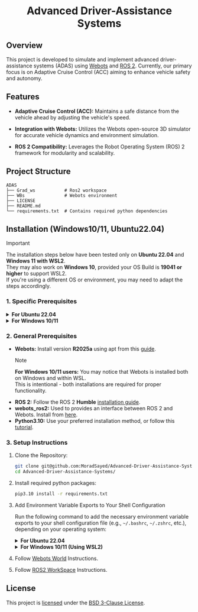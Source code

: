 <div align="center">
  <center><h1>Advanced Driver-Assistance Systems</h1></center>
</div>

## Overview

This project is developed to simulate and implement advanced driver-assistance systems (ADAS) using [Webots](https://cyberbotics.com/) and [ROS 2](https://docs.ros.org/en/humble/index.html). Currently, our primary focus is on Adaptive Cruise Control (ACC) aiming to enhance vehicle safety and autonomy.

## Features

- **Adaptive Cruise Control (ACC):** Maintains a safe distance from the vehicle ahead by adjusting the vehicle's speed.

- **Integration with Webots:** Utilizes the Webots open-source 3D simulator for accurate vehicle dynamics and environment simulation.

- **ROS 2 Compatibility:** Leverages the Robot Operating System (ROS) 2 framework for modularity and scalability.

## Project Structure

```
ADAS
├── Grad_ws           # Ros2 workspace
├── WBs               # Webots environment
├── LICENSE
├── README.md
└── requirements.txt  # Contains required python dependencies
```

## Installation (Windows10/11, Ubuntu22.04)

> [!IMPORTANT]  
> The installation steps below have been tested only on **Ubuntu 22.04** and **Windows 11 with WSL2**.  
> They may also work on **Windows 10**, provided your OS Build is **19041 or higher** to support WSL2.  
> If you're using a different OS or environment, you may need to adapt the steps accordingly.  

### 1. Specific Prerequisites

<details>
<summary><b>For Ubuntu 22.04</b></summary>

- There's no steps in this section, you can continue to the next step.

</details>

<details>
<summary><b>For Windows 10/11</b></summary>

1. Install **Webots R2025a** for windows from [**here**](https://github.com/cyberbotics/webots/releases/download/R2025a/webots-R2025a_setup.exe)

2. Run this command in **PowerShell as Administrator**:

    ```ps
    wsl --install -d Ubuntu-22.04
    ```

3. After completing the WSL2 installation and finishing the user setup. Follow the next steps **from your WSL2 terminal session**.  

</details>

### 2. General Prerequisites

- **Webots:** Install version **R2025a** using apt from this [guide](https://cyberbotics.com/doc/guide/installation-procedure#installing-the-debian-package-with-the-advanced-packaging-tool-apt).  
  > [!NOTE]  
  > **For Windows 10/11 users:** You may notice that Webots is installed both on Windows and within WSL.  
  > This is intentional - both installations are required for proper functionality.  
- **ROS 2:** Follow the ROS 2 **Humble** [installation guide](https://docs.ros.org/en/humble/Installation/Ubuntu-Install-Debs.html).
- **webots_ros2:** Used to provides an interface between ROS 2 and Webots. Install from [here](https://docs.ros.org/en/humble/Tutorials/Advanced/Simulators/Webots/Installation-Ubuntu.html#tasks).
- **Python3.10:** Use your preferred installation method, or follow this [tutorial](https://tutorpython.com/install-python-3-10-on-ubuntu-22-04#Prerequisites_for_installing_Python_310_on_Ubuntu_2204).

### 3. Setup Instructions

1. Clone the Repository:

    ```bash
    git clone git@github.com:MoradSayed/Advanced-Driver-Assistance-Systems.git  
    cd Advanced-Driver-Assistance-Systems/
    ```

2. Install required python packages:

    ```bash
    pip3.10 install -r requirements.txt
    ```

3. Add Environment Variable Exports to Your Shell Configuration

    Run the following command to add the necessary environment variable exports to your shell configuration file (e.g., `~/.bashrc`, `~/.zshrc`, etc.), depending on your operating system:

    <details>
    <summary><b>For Ubuntu 22.04</b></summary>

    ```bash
    cat << EOF >> ~/.bashrc

    # ADAS repo related environment variables
    export WEBOTS_HOME=/usr/local/webots
    export PYTHONPATH=\$PYTHONPATH:\$WEBOTS_HOME/lib/controller/python
    export LD_LIBRARY_PATH=\$LD_LIBRARY_PATH:\$WEBOTS_HOME/lib/controller
    export WEBOTS_PROTOCOL=ipc
    export GP_WS_DIR=$(pwd)
    EOF
    ```
    After running the above command, apply the changes by running:

    ```bash
    source ~/.bashrc
    ```
    </details>  

    <details>
    <summary><b>For Windows 10/11 (Using WSL2)</b></summary>

    ```bash
    cat << EOF >> ~/.bashrc

    # ADAS repo related environment variables
    export WEBOTS_HOME=/usr/local/webots
    export PYTHONPATH=\$PYTHONPATH:\$WEBOTS_HOME/lib/controller/python
    export LD_LIBRARY_PATH=\$LD_LIBRARY_PATH:\$WEBOTS_HOME/lib/controller
    export WINDOWS_IP=$(ip route | grep default | awk '{print $3}')
    export WEBOTS_PROTOCOL=tcp
    export GP_WS_DIR=$(pwd)
    EOF
    ```
    Apply the changes by running:

    ```bash
    source ~/.bashrc
    ```
    </details>
<!--     <br> -->

4. Follow [Webots World](/WBs/README.md#how-to-run) Instructions.

5. Follow [ROS2 WorkSpace](/Grad_ws/README.md#how-to-run) Instructions.

## License

This project is [licensed](LICENSE) under the [BSD 3-Clause License](https://opensource.org/license/bsd-3-clause).
